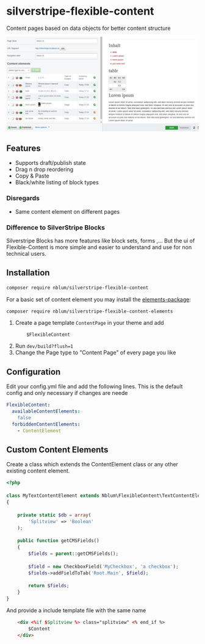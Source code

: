 # silverstripe-flexible-content
Content pages based on data objects for better content structure

![screenshot](assets/screen1.jpg)


## Features
 - Supports draft/publish state
 - Drag n drop reordering
 - Copy & Paste
 - Black/white listing of block types
 
### Disregards
 - Same content element on different pages

### Difference to SilverStripe Blocks
Silverstripe Blocks has more features like block sets, forms ,... But the ui of Flexible-Content
is more simple and easier to understand and use for non technical users.
 

## Installation

```sh
composer require nblum/silverstripe-flexible-content
```

For a basic set of content element you may install the 
[elements-package](https://github.com/nblum/silverstripe-flexible-content-elements):
 
```sh
composer require nblum/silverstripe-flexible-content-elements
```

 1. Create a page template ```ContentPage``` in your theme and add
    ```
        $FlexibleContent
    ```
 1. Run ```dev/build?flush=1```
 1. Change the Page type to "Content Page" of every page you like


## Configuration

Edit your config.yml file and add the following lines. This is the default config and
only necessary if changes are neede
```yml
FlexibleContent:
  availableContentElements:
    false
  forbiddenContentElements:
    - ContentElement
```

## Custom Content Elements
Create a class which extends the ContentElement class or any other existing content element.

```php
<?php

class MyTextContentElement extends Nblum\FlexibleContent\TextContentElement
{

    private static $db = array(
        'Splitview' => 'Boolean'
    );

    public function getCMSFields()
    {
        $fields = parent::getCMSFields();

        $field = new CheckboxField('MyCheckbox', 'a checkbox');
        $fields->addFieldToTab('Root.Main', $field);

        return $fields;
    }
}
```

And provide a include template file with the same name

```html
    <div <%if $Splitview %> class="splitview" <% end_if %>
        $Content
    </div>
```

